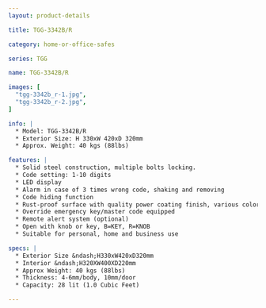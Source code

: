 ```yaml
---
layout: product-details

title: TGG-3342B/R

category: home-or-office-safes

series: TGG

name: TGG-3342B/R

images: [
  "tgg-3342b_r-1.jpg",
  "tgg-3342b_r-2.jpg",
]

info: |
  * Model: TGG-3342B/R
  * Exterior Size: H 330xW 420xD 320mm
  * Approx. Weight: 40 kgs (88lbs)

features: |
  * Solid steel construction, multiple bolts locking.
  * Code setting: 1-10 digits
  * LED display
  * Alarm in case of 3 times wrong code, shaking and removing
  * Code hiding function
  * Rust-proof surface with quality power coating finish, various colors available
  * Override emergency key/master code equipped
  * Remote alert system (optional)
  * Open with knob or key, B=KEY, R=KNOB
  * Suitable for personal, home and business use

specs: |
  * Exterior Size &ndash;H330xW420xD320mm
  * Interior &ndash;H320XW400XD220mm
  * Approx Weight: 40 kgs (88lbs)
  * Thickness: 4-6mm/body, 10mm/door
  * Capacity: 28 lit (1.0 Cubic Feet)

---
```



